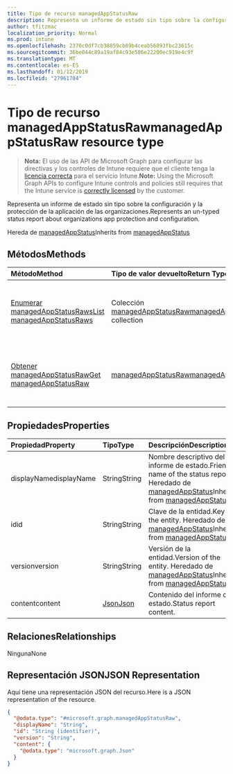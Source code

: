 ```yaml
---
title: Tipo de recurso managedAppStatusRaw
description: Representa un informe de estado sin tipo sobre la configuración y la protección de la aplicación de las organizaciones.
author: tfitzmac
localization_priority: Normal
ms.prod: intune
ms.openlocfilehash: 2370c0df7cb38059cb89b4ceab56893fbc23615c
ms.sourcegitcommit: 36be044c89a19af84c93e586e22200ec919e4c9f
ms.translationtype: MT
ms.contentlocale: es-ES
ms.lasthandoff: 01/12/2019
ms.locfileid: "27961704"
---
```

# <a name="managedappstatusraw-resource-type"></a><span data-ttu-id="9407a-103">Tipo de recurso managedAppStatusRaw</span><span class="sxs-lookup"><span data-stu-id="9407a-103">managedAppStatusRaw resource type</span></span>

> <span data-ttu-id="9407a-104">**Nota:** El uso de las API de Microsoft Graph para configurar las directivas y los controles de Intune requiere que el cliente tenga la [licencia correcta](https://go.microsoft.com/fwlink/?linkid=839381) para el servicio Intune.</span><span class="sxs-lookup"><span data-stu-id="9407a-104">**Note:** Using the Microsoft Graph APIs to configure Intune controls and policies still requires that the Intune service is [correctly licensed](https://go.microsoft.com/fwlink/?linkid=839381) by the customer.</span></span>

<span data-ttu-id="9407a-105">Representa un informe de estado sin tipo sobre la configuración y la protección de la aplicación de las organizaciones.</span><span class="sxs-lookup"><span data-stu-id="9407a-105">Represents an un-typed status report about organizations app protection and configuration.</span></span>

<span data-ttu-id="9407a-106">Hereda de [managedAppStatus](../resources/intune-mam-managedappstatus.md)</span><span class="sxs-lookup"><span data-stu-id="9407a-106">Inherits from [managedAppStatus](../resources/intune-mam-managedappstatus.md)</span></span>

## <a name="methods"></a><span data-ttu-id="9407a-107">Métodos</span><span class="sxs-lookup"><span data-stu-id="9407a-107">Methods</span></span>
|<span data-ttu-id="9407a-108">Método</span><span class="sxs-lookup"><span data-stu-id="9407a-108">Method</span></span>|<span data-ttu-id="9407a-109">Tipo de valor devuelto</span><span class="sxs-lookup"><span data-stu-id="9407a-109">Return Type</span></span>|<span data-ttu-id="9407a-110">Descripción</span><span class="sxs-lookup"><span data-stu-id="9407a-110">Description</span></span>|
|:---|:---|:---|
|[<span data-ttu-id="9407a-111">Enumerar managedAppStatusRaws</span><span class="sxs-lookup"><span data-stu-id="9407a-111">List managedAppStatusRaws</span></span>](../api/intune-mam-managedappstatusraw-list.md)|<span data-ttu-id="9407a-112">Colección [managedAppStatusRaw](../resources/intune-mam-managedappstatusraw.md)</span><span class="sxs-lookup"><span data-stu-id="9407a-112">[managedAppStatusRaw](../resources/intune-mam-managedappstatusraw.md) collection</span></span>|<span data-ttu-id="9407a-113">Enumere las propiedades y las relaciones de los objetos [managedAppStatusRaw](../resources/intune-mam-managedappstatusraw.md).</span><span class="sxs-lookup"><span data-stu-id="9407a-113">List properties and relationships of the [managedAppStatusRaw](../resources/intune-mam-managedappstatusraw.md) objects.</span></span>|
|[<span data-ttu-id="9407a-114">Obtener managedAppStatusRaw</span><span class="sxs-lookup"><span data-stu-id="9407a-114">Get managedAppStatusRaw</span></span>](../api/intune-mam-managedappstatusraw-get.md)|[<span data-ttu-id="9407a-115">managedAppStatusRaw</span><span class="sxs-lookup"><span data-stu-id="9407a-115">managedAppStatusRaw</span></span>](../resources/intune-mam-managedappstatusraw.md)|<span data-ttu-id="9407a-116">Lea las propiedades y las relaciones del objeto [managedAppStatusRaw](../resources/intune-mam-managedappstatusraw.md).</span><span class="sxs-lookup"><span data-stu-id="9407a-116">Read properties and relationships of the [managedAppStatusRaw](../resources/intune-mam-managedappstatusraw.md) object.</span></span>|

## <a name="properties"></a><span data-ttu-id="9407a-117">Propiedades</span><span class="sxs-lookup"><span data-stu-id="9407a-117">Properties</span></span>
|<span data-ttu-id="9407a-118">Propiedad</span><span class="sxs-lookup"><span data-stu-id="9407a-118">Property</span></span>|<span data-ttu-id="9407a-119">Tipo</span><span class="sxs-lookup"><span data-stu-id="9407a-119">Type</span></span>|<span data-ttu-id="9407a-120">Descripción</span><span class="sxs-lookup"><span data-stu-id="9407a-120">Description</span></span>|
|:---|:---|:---|
|<span data-ttu-id="9407a-121">displayName</span><span class="sxs-lookup"><span data-stu-id="9407a-121">displayName</span></span>|<span data-ttu-id="9407a-122">String</span><span class="sxs-lookup"><span data-stu-id="9407a-122">String</span></span>|<span data-ttu-id="9407a-123">Nombre descriptivo del informe de estado.</span><span class="sxs-lookup"><span data-stu-id="9407a-123">Friendly name of the status report.</span></span> <span data-ttu-id="9407a-124">Heredado de [managedAppStatus](../resources/intune-mam-managedappstatus.md)</span><span class="sxs-lookup"><span data-stu-id="9407a-124">Inherited from [managedAppStatus](../resources/intune-mam-managedappstatus.md)</span></span>|
|<span data-ttu-id="9407a-125">id</span><span class="sxs-lookup"><span data-stu-id="9407a-125">id</span></span>|<span data-ttu-id="9407a-126">String</span><span class="sxs-lookup"><span data-stu-id="9407a-126">String</span></span>|<span data-ttu-id="9407a-127">Clave de la entidad.</span><span class="sxs-lookup"><span data-stu-id="9407a-127">Key of the entity.</span></span> <span data-ttu-id="9407a-128">Heredado de [managedAppStatus](../resources/intune-mam-managedappstatus.md)</span><span class="sxs-lookup"><span data-stu-id="9407a-128">Inherited from [managedAppStatus](../resources/intune-mam-managedappstatus.md)</span></span>|
|<span data-ttu-id="9407a-129">version</span><span class="sxs-lookup"><span data-stu-id="9407a-129">version</span></span>|<span data-ttu-id="9407a-130">String</span><span class="sxs-lookup"><span data-stu-id="9407a-130">String</span></span>|<span data-ttu-id="9407a-131">Versión de la entidad.</span><span class="sxs-lookup"><span data-stu-id="9407a-131">Version of the entity.</span></span> <span data-ttu-id="9407a-132">Heredado de [managedAppStatus](../resources/intune-mam-managedappstatus.md)</span><span class="sxs-lookup"><span data-stu-id="9407a-132">Inherited from [managedAppStatus](../resources/intune-mam-managedappstatus.md)</span></span>|
|<span data-ttu-id="9407a-133">content</span><span class="sxs-lookup"><span data-stu-id="9407a-133">content</span></span>|[<span data-ttu-id="9407a-134">Json</span><span class="sxs-lookup"><span data-stu-id="9407a-134">Json</span></span>](../resources/intune-mam-json.md)|<span data-ttu-id="9407a-135">Contenido del informe de estado.</span><span class="sxs-lookup"><span data-stu-id="9407a-135">Status report content.</span></span>|

## <a name="relationships"></a><span data-ttu-id="9407a-136">Relaciones</span><span class="sxs-lookup"><span data-stu-id="9407a-136">Relationships</span></span>
<span data-ttu-id="9407a-137">Ninguna</span><span class="sxs-lookup"><span data-stu-id="9407a-137">None</span></span>
## <a name="json-representation"></a><span data-ttu-id="9407a-138">Representación JSON</span><span class="sxs-lookup"><span data-stu-id="9407a-138">JSON Representation</span></span>
<span data-ttu-id="9407a-139">Aquí tiene una representación JSON del recurso.</span><span class="sxs-lookup"><span data-stu-id="9407a-139">Here is a JSON representation of the resource.</span></span>
<!-- {
  "blockType": "resource",
  "keyProperty": "id",
  "@odata.type": "microsoft.graph.managedAppStatusRaw"
}
-->
``` json
{
  "@odata.type": "#microsoft.graph.managedAppStatusRaw",
  "displayName": "String",
  "id": "String (identifier)",
  "version": "String",
  "content": {
    "@odata.type": "microsoft.graph.Json"
  }
}
```




